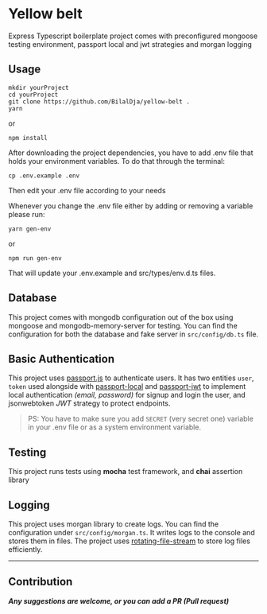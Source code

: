 # Yellow belt

Express Typescript boilerplate project comes with preconfigured mongoose testing environment, passport local and jwt strategies and morgan logging

## Usage

```batch
mkdir yourProject
cd yourProject
git clone https://github.com/BilalDja/yellow-belt .
yarn
```
or
```batch
npm install
```
After downloading the project dependencies, you have to add .env file that holds your environment variables. To do that through the terminal:
```batch
cp .env.example .env
```
Then edit your .env file according to your needs

Whenever you change the .env file either by adding or removing a variable please run:
```batch
yarn gen-env
```
or
```batch
npm run gen-env
```
That will update your .env.example and src/types/env.d.ts files.

## Database

This project comes with mongodb configuration out of the box using mongoose and mongodb-memory-server for testing.
You can find the configuration for both the database and fake server in `src/config/db.ts` file.

## Basic Authentication

This project uses [passport.js][passport] to authenticate users.
It has two entities `user`, `token` used alongside with [passport-local][passport-local] and [passport-jwt][passport-jwt]
to implement local authentication *(email, password)* for signup and login the user, and jsonwebtoken *JWT* strategy to protect endpoints.
> PS: You have to make sure you add `SECRET` (very secret one) variable in your .env file or as a system environment variable.

## Testing

This project runs tests using **mocha** test framework, and **chai** assertion library

## Logging

This project uses morgan library to create logs. You can find the configuration under `src/config/morgan.ts`. It writes logs to the console and stores them in files.
The project uses [rotating-file-stream][rotating-file-stream] to store log files efficiently.
___
## Contribution

***Any suggestions are welcome, or you can add a PR (Pull request)***

[mongoose]:https://mongoosejs.com/
[passport]:http://www.passportjs.org/
[passport-local]:http://www.passportjs.org/packages/passport-local/
[passport-jwt]:http://www.passportjs.org/packages/passport-jwt/
[rotating-file-stream]:https://github.com/iccicci/rotating-file-stream
